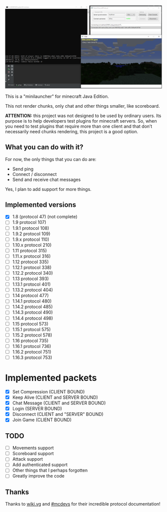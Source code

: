 <p align="center">
  <img src=".github/screenshot.png" alt="ryde"/>
</p>

This is a "minilauncher" for minecraft Java Edition.

This not render chunks, only chat and other things smaller, like scoreboard.

<strong>ATTENTION:</strong> this project was not designed to be used by ordinary users. 
Its purpose is to help developers test plugins for minecraft servers.
So, when you need to test plugins that require more than one client and that don’t necessarily need chunks rendering, this project is a good option.

## What you can do with it?
For now, the only things that you can do are:
- Send ping
- Connect / disconnect
- Send and receive chat messages

Yes, I plan to add support for more things.

## Implemented versions
- [X] 1.8 (protocol 47) (not complete)
- [ ] 1.9 protocol 107)
- [ ] 1.9.1 protocol 108)
- [ ] 1.9.2 protocol 109)
- [ ] 1.9.x protocol 110)
- [ ] 1.10.x protocol 210)
- [ ] 1.11 protocol 315)
- [ ] 1.11.x protocol 316)
- [ ] 1.12 protocol 335)
- [ ] 1.12.1 protocol 338)
- [ ] 1.12.2 protocol 340)
- [ ] 1.13 protocol 393)
- [ ] 1.13.1 protocol 401)
- [ ] 1.13.2 protocol 404)
- [ ] 1.14 protocol 477)
- [ ] 1.14.1 protocol 480)
- [ ] 1.14.2 protocol 485)
- [ ] 1.14.3 protocol 490)
- [ ] 1.14.4 protocol 498)
- [ ] 1.15 protocol 573)
- [ ] 1.15.1 protocol 575)
- [ ] 1.15.2 protocol 578)
- [ ] 1.16 protocol 735)
- [ ] 1.16.1 protocol 736)
- [ ] 1.16.2 protocol 751)
- [ ] 1.16.3 protocol 753)

# Implemented packets
- [X] Set Compression (CLIENT BOUND)
- [X] Keep Alive (CLIENT and SERVER BOUND)
- [X] Chat Message (CLIENT and SERVER BOUND)
- [X] Login (SERVER BOUND)
- [X] Disconnect (CLIENT and "SERVER" BOUND)
- [X] Join Game (CLIENT BOUND)

## TODO
- [ ] Movements support
- [ ] Scoreboard support
- [ ] Attack support
- [ ] Add authenticated support
- [ ] Other things that I perhaps forgotten
- [ ] Greatly improve the code

## Thanks
Thanks to [wiki.vg](https://wiki.vg/Protocol) and [#mcdevs](ircs://chat.freenode.net:6697/mcdevs) for their incredible protocol documentation!